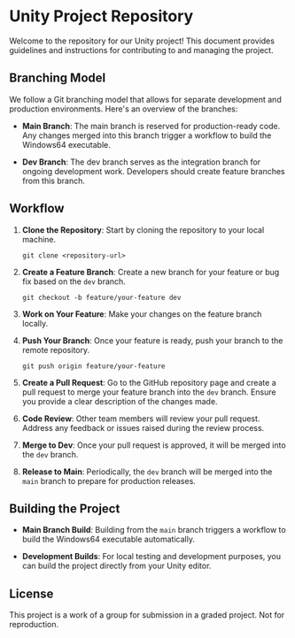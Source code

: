 # Unity Project Repository

Welcome to the repository for our Unity project! This document provides guidelines and instructions for contributing to and managing the project.

## Branching Model

We follow a Git branching model that allows for separate development and production environments. Here's an overview of the branches:

- **Main Branch**: The main branch is reserved for production-ready code. Any changes merged into this branch trigger a workflow to build the Windows64 executable.
  
- **Dev Branch**: The dev branch serves as the integration branch for ongoing development work. Developers should create feature branches from this branch.

## Workflow

1. **Clone the Repository**: Start by cloning the repository to your local machine.
   ```
   git clone <repository-url>
   ```
   
2. **Create a Feature Branch**: Create a new branch for your feature or bug fix based on the `dev` branch.
   ```
   git checkout -b feature/your-feature dev
   ```
   
3. **Work on Your Feature**: Make your changes on the feature branch locally.

4. **Push Your Branch**: Once your feature is ready, push your branch to the remote repository.
   ```
   git push origin feature/your-feature
   ```
   
5. **Create a Pull Request**: Go to the GitHub repository page and create a pull request to merge your feature branch into the `dev` branch. Ensure you provide a clear description of the changes made.
   
6. **Code Review**: Other team members will review your pull request. Address any feedback or issues raised during the review process.

7. **Merge to Dev**: Once your pull request is approved, it will be merged into the `dev` branch.

8. **Release to Main**: Periodically, the `dev` branch will be merged into the `main` branch to prepare for production releases.

## Building the Project

- **Main Branch Build**: Building from the `main` branch triggers a workflow to build the Windows64 executable automatically.

- **Development Builds**: For local testing and development purposes, you can build the project directly from your Unity editor.

## License

This project is a work of a group for submission in a graded project. Not for reproduction.
